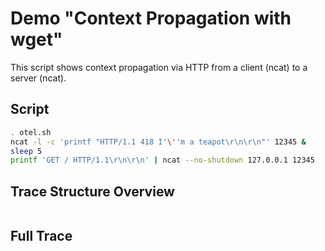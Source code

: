 # Demo "Context Propagation with wget"
This script shows context propagation via HTTP from a client (ncat) to a server (ncat).
## Script
```sh
. otel.sh
ncat -l -c 'printf "HTTP/1.1 418 I'\''m a teapot\r\n\r\n"' 12345 &
sleep 5
printf 'GET / HTTP/1.1\r\n\r\n' | ncat --no-shutdown 127.0.0.1 12345
```
## Trace Structure Overview
```
```
## Full Trace
```
```
